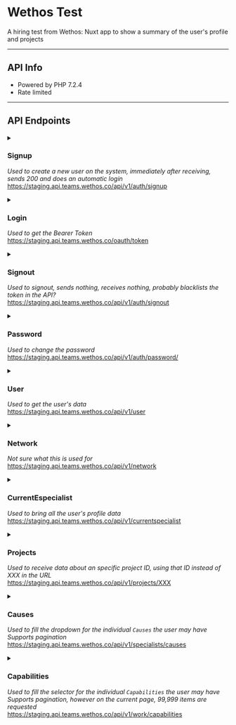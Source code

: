 # Wethos Test
A hiring test from Wethos: Nuxt app to show a summary of the user's profile and projects

---

## API Info
- Powered by PHP 7.2.4
- Rate limited

---

## API Endpoints

<details>
<summary>  

### Signup
*Used to create a new user on the system, immediately after receiving, sends 200 and does an automatic login*  
https://staging.api.teams.wethos.co/api/v1/auth/signup  
</summary>

**POST**  
- `` object
  - `checkbox` boolean
  - `email` string
  - `first_name` string
  - `last_name` string
  - `password` string
  - `user_type` string  

Afterwards, does:  
https://staging.api.teams.wethos.co/oauth/token  

**POST**
- `` object
  - `client_id` number, hardcoded
  - `client_secret` string, hardcoded
  - `grant_type` string, hardcoded
  - `password` string
  - `scope` string, hardcoded
  - `username` string  

Which in turn returns:
- `` object
  - `access_token` JWT
  - `expires_in` number
  - `refresh_token` string
  - `token_type` string

</details>

<details>
<summary>

### Login
*Used to get the Bearer Token*  
https://staging.api.teams.wethos.co/oauth/token  
</summary>

**POST**   
- `` object
  - `client_id` number, hardcoded
  - `client_secret` string, hardcoded
  - `grant_type` string, hardcoded
  - `password` string
  - `scope` string, hardcoded
  - `username` string

returns: 
  - `` object
    - `access_token` JWT
    - `expires_in` number
    - `refresh_token` string
    - `token_type` string

</details>

<details>
<summary>

### Signout
*Used to signout, sends nothing, receives nothing, probably blacklists the token in the API?*  
https://staging.api.teams.wethos.co/api/v1/auth/signout  

</summary>

**POST**

### Forgotpassword
*Used to send a recovery link to the email, returns 200 if the email exists, 404 if the email doesn't*  
https://staging.api.teams.wethos.co/api/v1/auth/resetpassword/  

**POST**
- `` object
  - `email` string

</details>

<details>
<summary>

### Password
*Used to change the password*  
https://staging.api.teams.wethos.co/api/v1/auth/password/  

</summary>

**PATCH**
- `` object
  - `confirmpassword` string
  - `oldpassword` string 
  - `password` string

</details>

<details>
<summary>

### User
*Used to get the user's data*  
https://staging.api.teams.wethos.co/api/v1/user  

</summary>

**GET**  

returns: 
- `` object
  - `active` boolean (number)
  - `checkpoints` ???
  - `created_at` date
  - `email` string
  - `first_name` string
  - `id` number
  - `last_login` ???
  - `last_name` string
  - `permissions` array (empty?)
  - `phone_number` string
  - `roles` array
    - `` object
      - `id` number
      - `name` string
      - `permissions` array
      - `slug` string
  - `updated_at` date

**PATCH**  
- `` object
  - `first_name` string
  - `last_name` string
  - `phone_number` string

</details>

<details>
<summary>

### Network
*Not sure what this is used for*  
https://staging.api.teams.wethos.co/api/v1/network  

</summary>

**GET**  

returns:
  - ???

</details>

<details>
<summary>

### CurrentEspecialist
*Used to bring all the user's profile data*  
https://staging.api.teams.wethos.co/api/v1/currentspecialist   

</summary>

**GET**  

returns:
  - `capabilities` array
    - `` object
      - `brief` string
      - `description` string
      - `id` number
      - `name` string
  - `causes` array
    - `` object
      - `description` string
      - `id` number
      - `name` string
      - `reason` string
  - `checkpoints` array
    - `` object
      - `created_at` date
      - `slug` string
  - `city` object
    - `id` number
    - `latitude` number
    - `longitude` number
    - `name` string
    - `region` object
      - `country` object
        - `id` number
        - `name` string
        - `slug` string
      - `id` number
      - `name` string
      - `slug` string
    - `slug` string
  - `description` string
  - `experience` array
    - `` object
      - `company` string
      - `description` string
      - `title` string
  - `id` number
  - `languages` array
    - `` object
      - `code` string
      - `level` number
  - `links` array
    - `` object
      - `title` string
      - `url` string
  - `profile_image` string
  - `projects` array
    - `` object
      - `id` number
      - `name` string
  - `raw` string
  - `roles` array
    - `` object
      - `description` string
      - `id` number
      - `name` string
  - `tasks` array
    - `` *out of scope for this test, must be similar to projects*
  - `title` string
  - `user` object
    - `created_at` date
    - `email` string
    - `first_name` string
    - `id` number
    - `last_name` string
    - `phone_number` number ???

**PUT** for Specialist Details
- `` object
  - `city_id` number
  - `description` string, empty
  - `profile_image` string, (URL, careful with XSS)
  - `title` string  

returns:
  - whole data as in GET

**PUT** for Social Links
- `links` array
  - `` object
    - `title` string
    - `url` string  

returns:
  - whole data as in GET

**PUT** for Capabilities
- `capabilities` array
  - `` number (id of the capability)

returns:
  - whole data as in GET

**PUT** for Languages
- `languages` array
  - `` object
    - `code` string
    - `level` number

returns:
  - whole data as in GET

**PUT** for Causes
- `causes` array
  - `` object
    - `id` number
    - `reasons` string

returns:
  - whole data as in GET

**PUT** for Experience
- `experience` array
  - `` object
    - `company` string
    - `description` string  (HTML with inline styles, careful with XSS)
    - `title` 

returns:
  - whole data as in GET

</details>

<details>
<summary>

### Projects
*Used to receive data about an specific project ID, using that ID instead of XXX in the URL*  
https://staging.api.teams.wethos.co/api/v1/projects/XXX

</summary>

**GET**  

returns:
  - `data` array
    - `` object
      - `assets` array
      - `checkpoints` array
      - `currentscope` array
        - `description` string (HTML)
        - `id` number
        - `name` string
        - `summary` object
          - `` *many things that are out of scope for the test, mostly for assesing cost and value and payments (?)*
      - `description` string
      - `events` array
      - `id` number
      - `name` string
      - `organization` object
        - `about` string (HTML)
        - `assets` array
        - `contacts` array
        - `description` string
        - `id` number
        - `link` array
        - `name` string
        - `website_url` string (URL)
      - `slack_channel` null
      - `specialists` array
        - `` object
          - `description` string
          - `id` number
          - `profile_image` string (URL)
          - `projectrole` string
          - `title` string
          - `user` object
            - `email` string (email)
            - `first_name` string
            - `last_name` string
      - `statement_of_purpose` string (HTML)
      - `timeline` array

</details>

<details>
<summary>

### Causes
*Used to fill the dropdown for the individual `Causes` the user may have*  
*Supports pagination*  
https://staging.api.teams.wethos.co/api/v1/specialists/causes  

</summary>

**GET**  

returns:
  - `data` array
    - `` object
      - `description` null
      - `id` number
      - `name` string
      - `reason` null
  - `links` for pagination
  - `meta` for pagination

</details>

<details>
<summary>

### Capabilities
*Used to fill the selector for the individual `Capabilities` the user may have*  
*Supports pagination, however on the current page, 99,999 items are requested*  
https://staging.api.teams.wethos.co/api/v1/work/capabilities  

</summary>

**GET**  

returns:
  - `data` array
    - `` object
      - `brief` string
      - `description` string
      - `id` number
      - `name` string
  - `links` for pagination
  - `meta` for pagination

</details>